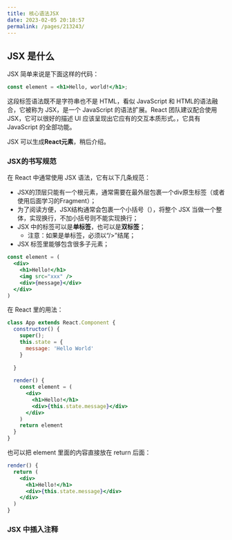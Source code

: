 ```yaml
---
title: 核心语法JSX
date: 2023-02-05 20:18:57
permalink: /pages/213243/
---
```


## JSX 是什么

JSX 简单来说是下面这样的代码：

```jsx
const element = <h1>Hello, world!</h1>;
```

这段标签语法既不是字符串也不是 HTML，看似 JavaScript 和 HTML的语法融合，它被称为 JSX，是一个 JavaScript 的语法扩展。React 团队建议配合使用 JSX，它可以很好的描述 UI 应该呈现出它应有的交互本质形式。，它具有 JavaScript 的全部功能。

JSX 可以生成**React元素**，稍后介绍。

### JSX的书写规范

在 React 中通常使用 JSX 语法，它有以下几条规范：

- JSX的顶层只能有一个根元素，通常需要在最外层包裹一个div原生标签（或者使用后面学习的Fragment）；
- 为了阅读方便，JSX结构通常会包裹一个小括号（），将整个 JSX 当做一个整体，实现换行，不加小括号则不能实现换行；
- JSX 中的标签可以是**单标签**，也可以是**双标签**；
  - 注意：如果是单标签，必须以“/>”结尾；
- JSX 标签里能够包含很多子元素；

```jsx
const element = (
  <div>
    <h1>Hello!</h1>
    <img src="xxx" />
    <div>{message}</div>
  </div>
)
```

在 React 里的用法：

```jsx
class App extends React.Component {
  constructor() {
    super();
    this.state = {
      message: 'Hello World'
    }
    
  }
  
  render() {
    const element = (
      <div>
        <h1>Hello!</h1>
        <div>{this.state.message}</div>
      </div>
    )
    return element
  }
}
```

也可以把 element 里面的内容直接放在 return 后面：

```jsx
render() {
  return (
    <div>
      <h1>Hello!</h1>
      <div>{this.state.message}</div>
    </div>
  )
}
```

### JSX 中插入注释


